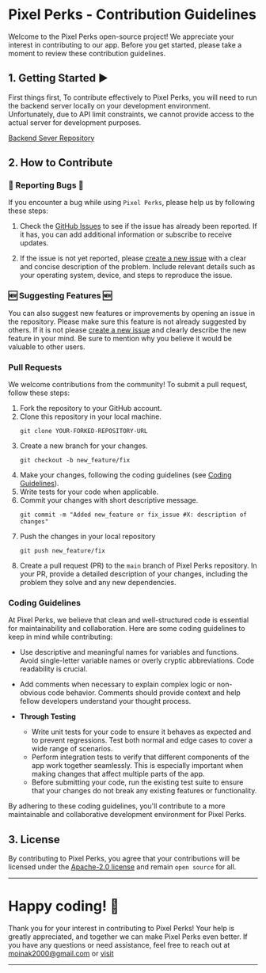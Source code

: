 # Pixel Perks - Contribution Guidelines
Welcome to the Pixel Perks open-source project! We appreciate your interest in contributing to our app. Before you get started, please take a moment to review these contribution guidelines.


## 1. Getting Started ▶️

First things first, To contribute effectively to Pixel Perks, you will need to run the backend server locally on your development environment. Unfortunately, due to API limit constraints, we cannot provide access to the actual server for development purposes.

[Backend Sever Repository](https://github.com/Moinak-Majumdar/high-quality-image-server)



## 2. How to Contribute

### 🐛 Reporting Bugs 🐛

If you encounter a bug while using ```Pixel Perks```, please help us by following these steps:

1. Check the [GitHub Issues](https://github.com/Moinak-Majumdar/PixelPerks/issues) to see if the issue has already been reported. If it has, you can add additional information or subscribe to receive updates.

2. If the issue is not yet reported, please [create a new issue](https://github.com/Moinak-Majumdar/PixelPerks/issues/new) with a clear and concise description of the problem. Include relevant details such as your operating system, device, and steps to reproduce the issue.

### 🆕 Suggesting Features 🆕

You can also suggest new features or improvements by opening an issue in the repository. Please make sure this feature is not already suggested by others. If it is not please [create a new issue](https://github.com/Moinak-Majumdar/PixelPerks/issues/new) and clearly describe the new feature in your mind. Be sure to mention why you believe it would be valuable to other users. 

### Pull Requests
We welcome contributions from the community! To submit a pull request, follow these steps:

1. Fork the repository to your GitHub account.
2. Clone this repository in your local machine.
    ``` 
    git clone YOUR-FORKED-REPOSITORY-URL
    ```
2. Create a new branch for your changes.
    ```
    git checkout -b new_feature/fix
    ```
3. Make your changes, following the coding guidelines (see [Coding Guidelines](#coding-guidelines)).
4. Write tests for your code when applicable.
5. Commit your changes with short descriptive message.
    ```
    git commit -m "Added new_feature or fix_issue #X: description of changes"
    ``` 
6. Push the changes in your local repository
    ```
    git push new_feature/fix
    ```
7. Create a pull request (PR) to the ```main``` branch of Pixel Perks repository. In your PR, provide a detailed description of your changes, including the problem they solve and any new dependencies.


### Coding Guidelines

At Pixel Perks, we believe that clean and well-structured code is essential for maintainability and collaboration. Here are some coding guidelines to keep in mind while contributing:

- Use descriptive and meaningful names for variables and functions. Avoid single-letter variable names or overly cryptic abbreviations. Code readability is crucial.

- Add comments when necessary to explain complex logic or non-obvious code behavior. Comments should provide context and help fellow developers understand your thought process.

- **Through Testing**
    - Write unit tests for your code to ensure it behaves as expected and to prevent regressions. Test both normal and edge cases to cover a wide range of scenarios.
    - Perform integration tests to verify that different components of the app work together seamlessly. This is especially important when making changes that affect multiple parts of the app.
    - Before submitting your code, run the existing test suite to ensure that your changes do not break any existing features or functionality.


By adhering to these coding guidelines, you'll contribute to a more maintainable and collaborative development environment for Pixel Perks.

## 3. License

By contributing to Pixel Perks, you agree that your contributions will be licensed under the [Apache-2.0 license](/LICENSE) and remain ```open source``` for all.

---
# Happy coding! 🚀

Thank you for your interest in contributing to Pixel Perks! Your help is greatly appreciated, and together we can make Pixel Perks even better. If you have any questions or need assistance, feel free to reach out at <a href="mailto:moinak2000@gmail.com?subject=Query%20about%20PixelPerks">moinak2000@gmail.com</a> or <a href="https://moinak05.vercel.app/">visit</a>

---

